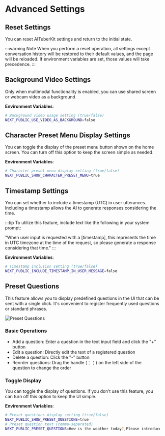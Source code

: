 # Advanced Settings

## Reset Settings

You can reset AITuberKit settings and return to the initial state.

:::warning Note
When you perform a reset operation, all settings except conversation history will be restored to their default values, and the page will be reloaded. If environment variables are set, those values will take precedence.
:::

## Background Video Settings

Only when multimodal functionality is enabled, you can use shared screen or webcam video as a background.

**Environment Variables**:

```bash
# Background video usage setting (true/false)
NEXT_PUBLIC_USE_VIDEO_AS_BACKGROUND=false
```

## Character Preset Menu Display Settings

You can toggle the display of the preset menu button shown on the home screen. You can turn off this option to keep the screen simple as needed.

**Environment Variables**:

```bash
# Character preset menu display setting (true/false)
NEXT_PUBLIC_SHOW_CHARACTER_PRESET_MENU=true
```

## Timestamp Settings

You can set whether to include a timestamp (UTC) in user utterances. Including a timestamp allows the AI to generate responses considering the time.

:::tip
To utilize this feature, include text like the following in your system prompt:

"When user input is requested with a [timestamp], this represents the time in UTC timezone at the time of the request, so please generate a response considering that time."
:::

**Environment Variables**:

```bash
# Timestamp inclusion setting (true/false)
NEXT_PUBLIC_INCLUDE_TIMESTAMP_IN_USER_MESSAGE=false
```

## Preset Questions

This feature allows you to display predefined questions in the UI that can be sent with a single click. It's convenient to register frequently used questions or standard phrases.

![Preset Questions](/images/other_c3sa5.png)

### Basic Operations

- Add a question: Enter a question in the text input field and click the "+" button
- Edit a question: Directly edit the text of a registered question
- Delete a question: Click the "-" button
- Reorder questions: Drag the handle (⋮⋮) on the left side of the question to change the order

### Toggle Display

You can toggle the display of questions. If you don't use this feature, you can turn off this option to keep the UI simple.

**Environment Variables**:

```bash
# Preset questions display setting (true/false)
NEXT_PUBLIC_SHOW_PRESET_QUESTIONS=true
# Preset question text (comma-separated)
NEXT_PUBLIC_PRESET_QUESTIONS=How is the weather today?,Please introduce yourself,What is your favorite food?,Tell me about recent news
```
